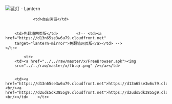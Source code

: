 

<img src="../../raw/master/x/8e0a2b81.c82003be.LanternYellow2.png" alt="蓝灯 - Lantern"/>
<table>
    <tr>
                
                <td>自由浏览</td>
        
        
        <td>免翻墙网页版</td>        <!-- <td><a href="https://d13n65se3w6u79.cloudfront.net"
        target="lantern-mirror">免翻墙网页版</a></td> -->
    </tr>
    
            <tr>
        <td><a href="../../raw/master/x/FreeBrowser.apk"><img
        src="../../raw/master/x/fb.qr.png" /></a></td>

        
        <td><a href="https://d13n65se3w6u79.cloudfront.net">https://d13n65se3w6u79.cloudfront.net</a><br/><a href="https://d2uds5dk3855g9.cloudfront.net">https://d2uds5dk3855g9.cloudfront.net</a><br/></td>    </tr>
</table>
